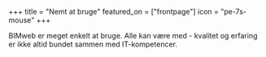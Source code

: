 +++
title = "Nemt at bruge"
featured_on = ["frontpage"]
icon = "pe-7s-mouse"
+++

BIMweb er meget enkelt at bruge. Alle kan være med - kvalitet og erfaring er ikke altid bundet sammen med IT-kompetencer.